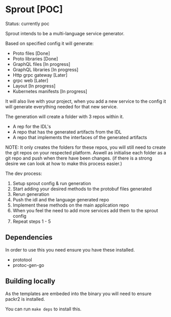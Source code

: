 # Sprout [POC]

Status: currently poc

Sprout intends to be a multi-language service generator.

Based on specified config it will generate:
  * Proto files [Done]
  * Proto libraries [Done]
  * GraphQL files [In progress]
  * GraphQL libraries [In progress]
  * Http grpc gateway [Later]
  * grpc web [Later]
  * Layout [In progress]
  * Kubernetes manifests [In progress]

It will also live with your project, when you add a new service to the config it will generate everything needed for that new service.

The generation will create a folder with 3 repos within it.

* A rep for the IDL's
* A repo that has the generated artifacts from the IDL
* A repo that implements the interfaces of the generated artifacts

NOTE: It only creates the folders for these repos, you will still need to create the git repos on your respected platform. Aswell as initialise each folder as a git repo and push when there have been changes. (if there is a strong desire we can look at how to make this process easier.)

The dev process:

1) Setup sprout config & run generation
2) Start adding your desired methods to the protobuf files generated
3) Rerun generation
4) Push the idl and the language generated repo
5) Implement these methods on the main application repo
6) When you feel the need to add more services add them to the sprout config
7) Repeat steps 1 - 5

## Dependencies

In order to use this you need ensure you have these installed.

* prototool
* protoc-gen-go

## Building locally

As the templates are embeded into the binary you will need to ensure packr2 is installed.

You can run `make deps` to install this.

